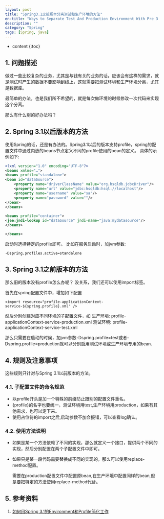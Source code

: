 ```yaml
---
layout: post
title: "Spring3.1之前版本分离测试和生产环境的方法"
en-title: "Ways to Separate Test And Production Environment With Pre 3.1 Version Of Spring"
description: ""
category: "Spring"
tags: [Spring, java]
---
```


* content
{:toc}

## 1. 问题描述
做过一些比较复杂的业务，尤其是与钱有关的业务的话，应该会有这样的需求，就是测试时产生的数据不要影响到线上，这就需要把测试环境和生产环境分离，尤其是数据库。

最简单的办法，也是我们所不希望的，就是每次做环境的时候修改一次代码来实现这个分离。

那么有什么别的好办法吗？
<!--excerpt-->

## 2. Spring 3.1以后版本的方法
使用Spring的话，还是有办法的。Spring3.1以后的版本支持profile，spring的配置文件中通过内嵌的beans节点定义不同的profile使用的bean的定义。
具体的示例如下:
```xml
<?xml version="1.0" encoding="UTF-8"?>
<beans xmlns="…">
<beans profile="standalone">  
<bean id="dataSource"> 
	<property name="driverClassName" value="org.hsqldb.jdbcDriver"/> 
	<property name="url" value="jdbc:hsqldb:hsql://localhost"/> 
	<property name="username" value="sa"/> 
	<property name="password" value=""/> 
</bean> 
</beans> 
 
<beans profile="container">
<jee:jndi-lookup id="dataSource" jndi-name="java:mydatasource"/>
</beans>

</beans>
```

启动时选择特定的profile即可。
比如在服务启动时，加jvm参数:
```
-Dspring.profiles.active=standalone
```

## 3. Spring 3.1之前版本的方法
那么旧的版本没有profile怎么办呢？
没关系，我们还可以使用import标签。

首先在spring配置文件中，增加如下配置
```
<import resource="profile-applicationContext-service-${spring.profile}.xml" />
```

然后分别创建对应不同环境的子配置文件，如
生产环境: profile-applicationContext-service-production.xml
测试环境: profile-applicationContext-service-test.xml

那么只需要在启动的时候，加jvm参数-Dspring.profile=test或者-Dspring.profile=production就可以分别启用测试环境或生产环境专用的bean.

## 4. 规则及注意事项
这些规则只针对与Spring 3.1以前版本的方法。

### 4.1. 子配置文件的命名规范
* 以profile开头是加一个特殊的前缀防止跟别的配置文件重名。
* {profile}的名字也要统一，测试环境用test,生产环境用production，如果有其他需求，也可以定下来。
* 使用占位符的import之后,启动参数不加会报错，可以查看log确认。

### 4.2. 使用方法说明
* 如果是某一个方法依赖了不同的实现，那么就定义一个接口，提供两个不同的实现，然后分别配置在两个子配置文件中即可。
* 如果只是某一段代码需要替换成不同的实现的，那么可以使用replace-method配置。

     需要在production配置文件中配置原bean,在生产环境中配置同样的bean,但是要把特定的方法使用replace-method代替。

## 5. 参考资料
1. [如何用Spring 3.1的Environment和Profile简化工作](http://www.importnew.com/1099.html)
